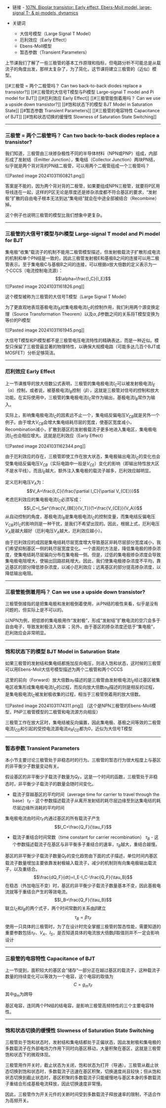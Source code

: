 + 链接 - [107N. Bipolar transistor: Early effect, Ebers-Moll model, large-signal T- & pi-models, dynamics](https://www.youtube.com/watch?v=lAiagJ4SW3w&list=PLc7Gz02Znph-c2-ssFpRrzYwbzplXfXUT&index=8)

+ 关键词
	+ 大信号模型（Large Signal T Model）
	+ 厄利效应（Early Effect）
	+ Ebens-Moll模型
	+ 暂态参数（Transient Parameters）

上节课我们了解了一些三极管的基本工作原理和指标，但电路分析不可能总是从载流子的角度出发，那样太复杂了，为了简化，这节课将建立三极管的（近似）模型。

[[#三极管 = 两个二极管吗？ Can two back-to-back diodes replace a transistor?]]
[[#三极管的大信号T模型与Pi模型 Large-signal T model and Pi model for BJT]]
[[#厄利效应 Early Effect]]
[[#三极管能倒着用吗？ Can we use a upside down transistor?]]
[[#饱和状态下的模型 BJT Model in Saturation State]]
[[#暂态参数 Transient Parameters]]
[[#三极管的电容特性 Capacitance of BJT]]
[[#饱和状态切换的缓慢性 Slowness of Saturation State Switching]]

---
### 三极管 = 两个二极管吗？ Can two back-to-back diodes replace a transistor?

我们知道，三极管由三块掺杂极性不同的半导体材料（NPN或PNP）组成，内部形成了发射结（Emitter Junction），集电结（Collector Junction）两块PN结，似乎就是两个背对背的PN结二极管，可以用两个二极管组成一个三极管吗？

![[Pasted image 20241031160821.png]]

答案是不能的，因为两个背对背的二极管，如果要组成NPN三极管，就要将P区用导线连在一起，这样的P区无论是厚度还是掺杂浓度都不符合基区的要求，“发射极”扩散的自由电子根本无法到达“集电结”就会在中途全部被结合（Recombine）掉。

这个例子也说明三极管的模型比我们想象中更复杂。

---
### 三极管的大信号T模型与Pi模型 Large-signal T model and Pi model for BJT

集电极“收集”载流子的机制不能用二极管模型描述，但发射极载流子扩散形成电流的机制和单个PN结是一致的，因此三极管发射极E和基极B之间的连接可以用二极管表示。至于集电极C与基极B之间的连接，可以根据$\alpha$放大倍数的定义表示为一个CCCS（电流控制电流源）：
$$\alpha=\frac{I_C}{I_E}$$
![[Pasted image 20241031161826.png]]

这个模型被称为三极管的大信号T模型（Large Signal T Model）

为了更直观地表现基极电流$I_B$对集电极电流$I_C$的控制作用，我们利用两个源变换定理（Source Transformation Theorem）以及$\alpha, \beta$参数之间的关系将T模型变换为等价的Pi模型

![[Pasted image 20241031161945.png]]

大信号T模型和Pi模型都不是三极管电压电流特性的精确表达，而是一种近似。模型只保留了三极管最显著的物理特性，以确保大规模电路（可能多达几百个BJT或MOSFET）分析足够简洁。

---
### 厄利效应 Early Effect

上一节课推导的放大倍数公式表明，三极管的集电极电流$I_C$可以被发射极电流$I_E$（$\alpha$）控制，或者说，被基极电流$I_B$控制（$\beta$），这就是三极管对信号的控制和放大功能。在实际使用中，三极管的集电极电流$I_C$常作为输出，基极电流$I_B$常作为输入。

实际上，影响集电极电流$I_C$的因素远不止一个，集电结反偏电压$V_{CB}$就是另外一个例子。由于增大$V_{CB}$会增大集电结耗尽层的宽度，使基区宽度减小，Recombination减小，扩散到基区的发射极载流子更多地进入集电区，集电极电流$I_C$也会相应增大。这就是厄利效应（Early Effect）

![[Pasted image 20241031162344.png]]

由于厄利效应的存在，三极管即使工作在放大状态，集电极输出电流$I_C$的变化也会受集电结反偏电压$V_{CB}$（实际电路中一般是$V_{CE}$）变化的影响（即输出特性放大区不是水平线）。而且$I_E$越大，额外注入集电极的载流子越多，厄利效应越明显。

定义厄利电压$V_A$为：
$$V_A=\frac{I_C}{\frac{\partial I_C}{\partial V_{CE}}}$$
考虑厄利效应的集电极电流$I_C$必须写成：
$$I_C=I_Se^{\frac{V_{BE}}{V_T}}(1+\frac{V_{CE}}{V_A})$$
从自动控制的角度，基极电流$I_B$是集电极电流$I_C$的控制变量，而集电结反偏电压$V_{CB}$对$I_C$的影响则是一种干扰，是我们不希望出现的。因此，根据上式，厄利电压$V_A$是越大越好（厄利电压$V_A$越大，厄利效应越小）。

由于厄利效应的成因是集电结耗尽层宽度增大导致基区非耗尽层部分宽度减小，我们希望抑制基区一侧的耗尽层宽度变化。一个直观的方法是，降低集电极的掺杂浓度，使集电结耗尽层偏向分布在集电极一侧。但是，过低的集电极掺杂浓度会导致集电极电阻增大，使输出回路损耗增大。因此，我们使集电极掺杂浓度不平均，靠近基区的部分降低掺杂浓度，以减小厄利效应；远离基区的部分提高掺杂浓度，以降低输出电阻。

---
### 三极管能倒着用吗？ Can we use a upside down transistor?

三极管倒接指的是把集电极和发射极倒着使用，从PN结的极性来看，似乎是没有问题的，但实际上是不可以的。

以NPN为例，把低掺的集电极用作“发射极”，形成“发射结”扩散电流的空穴会多于自由电子，导致发射极注入效率 ；另外，由于基区的掺杂浓度还低于“集电极”，厄利效应会非常明显。

---
### 饱和状态下的模型 BJT Model in Saturation State

如果三极管的发射结和集电结都施加反向电压，则进入饱和状态，这时候的三极管可以用Ebens-Moll大信号模型描述为两个二极管和两个CCCS

这里的前向（Forward）放大倍数$\alpha_F$描述的是三极管由发射极电流$I_E$经过基区被集电区收集形成集电极电流$I_C$的过程，而反向放大倍数$\alpha_R$描述的则是相反的过程，是集电极电流$I_C$被发射极收集的过程，相当于三极管倒着用的放大倍数。

![[Pasted image 20241031174311.png]]
（这个是NPN三极管的Ebens-Moll模型，PNP三极管模型的二极管和电流源方向相反）

三极管工作在放大区时，集电结被反向偏置，因此集电极、基极之间等效的二极管电流$I_{CD}$和引起的受控电流源电流$\alpha_R I_{CD}$都为0，近似为大信号T模型

---
### 暂态参数 Transient Parameters

本小节主要讨论三极管处于非稳态时的行为。三极管的暂态行为很大程度上与基区的非平衡少子数量变动有关。

假设基区的非平衡少子载流子数量为$Q_F$，这是一个时间的函数，三极管处于非稳态时，非平衡少子载流子的数量会随时间变化。

+ 载流子穿越基区的平均时间（average time for carrier to travel through the base）$\tau_F$ - 这个参数描述载流子从离开发射结的耗尽层边缘至到达集电结的耗尽层边缘所消耗的平均时间

集电极电流由时间$\tau_F$内通过基区的所有载流子产生
$$I_C=\frac{Q_F}{\tau_F}$$
+ 载流子重结合时间常数（time constant for carrier recombination） $\tau_B$ - 这个参数描述载流子在基区与非平衡多子重结合的速率，$\tau_B$越大，重结合越慢。

基区的非平衡少子载流子数量$Q_F$的变化趋势由下面的式子描述，单位时间内基区载流子数量增加主要依靠发射极输入载流子，减少的机制则有向集电极输出载流子，以及重结合。
$$\frac{dQ_F}{dt}=I_E-I_C-\frac{Q_F}{\tau_B}$$
在稳态（外加电压不变）时，基区的非平衡少子载流子数量基本不变，因此基极电流就等于重结合产生的等效电流。
$$I_B=\frac{Q_F}{\tau_B}$$
联立$I_C$和$I_B$的两个式子，两个时间常数的关系由$\beta$建立
$$\tau_B=\beta\tau_F$$
使用一只具体的三极管时，为了在设计时完全掌握三极管的暂态性能，需要知道的重要参数包括$\tau_F$、$V_A$、$I_S$，是否知道具体的电流放大倍数$\beta$取值则并不一定会影响设计

---
### 三极管的电容特性 Capacitance of BJT

上一节提到，面积较大的基区会”储存“一部分正在越过基区的载流子，这种载流子数量的持续变化可以等效为一个电容，这个电容的取值为
$$C=g_m\tau_F$$
其中$g_m$为跨导

基区电容，连同两个PN结的结电容，是影响三极管高频特性的三个主要电容特性。

---
### 饱和状态切换的缓慢性 Slowness of Saturation State Switching

三极管处于饱和状态时，发射结和集电结都处于正偏状态，因此发射极和集电极的多数载流子在外部电场力作用下同时向基区移动，大量积聚在基区，这就是三极管饱和状态下的微观体现。

三极管用作开关时，截止状态为关闭，饱和状态为打开（导通）。三极管从截止状态切换到饱和状态时，多数载流子迅速在基区积聚，切换速度尚且较快；但从饱和状态切换到截止状态时，基区积聚的多数载流子只能缓慢地与基区本身的多数载流子重结合形成基极电流释放，因此切换速度非常慢。

因此，三极管作为开关元件的关断时间受到多数载流子释放速率的限制，不适合作为高频开关。



